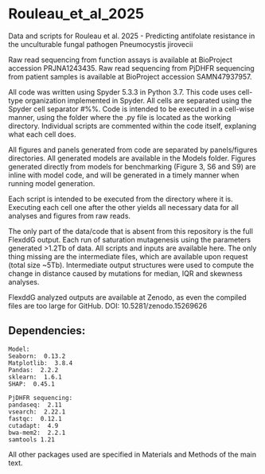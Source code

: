 # Rouleau_et_al_2025
Data and scripts for Rouleau et al. 2025 - Predicting antifolate resistance in the unculturable fungal pathogen Pneumocystis jirovecii

Raw read sequencing from function assays is available at BioProject accession PRJNA1243435. Raw read sequencing from PjDHFR sequencing from patient samples is available at BioProject accession SAMN47937957.

All code was written using Spyder 5.3.3 in Python 3.7. This code uses cell-type organization implemented in Spyder. All cells are separated using the Spyder cell separator #%%. Code is intended to be executed in a cell-wise manner, using the folder where the .py file is located as the working directory. Individual scripts are commented within the code itself, explaning what each cell does. 

All figures and panels generated from code are separated by panels/figures directories. All generated models are available in the Models folder. Figures generated directly from models for benchmarking (Figure 3, S6 and S9) are inline with model code, and will be generated in a timely manner when running model generation. 

Each script is intended to be executed from the directory where it is. Executing each cell one after the other yields all necessary data for all analyses and figures from raw reads. 

The only part of the data/code that is absent from this repository is the full FlexddG output. Each run of saturation mutagenesis using the parameters generated >1.2Tb of data.
All scripts and inputs are available here. The only thing missing are the intermediate files, which are available upon request (total size ~5Tb). Intermediate output structures were used to compute the change in distance caused by mutations for median, IQR and skewness analyses. 

FlexddG analyzed outputs are available at Zenodo, as even the compiled files are too large for GitHub. DOI: 10.5281/zenodo.15269626

## Dependencies:
```
Model:
Seaborn:  0.13.2
Matplotlib:  3.8.4
Pandas:  2.2.2
sklearn:  1.6.1
SHAP:  0.45.1

PjDHFR sequencing:
pandaseq:  2.11
vsearch:  2.22.1
fastqc:  0.12.1
cutadapt:  4.9
bwa-mem2:  2.2.1
samtools 1.21
```
All other packages used are specified in Materials and Methods of the main text. 
